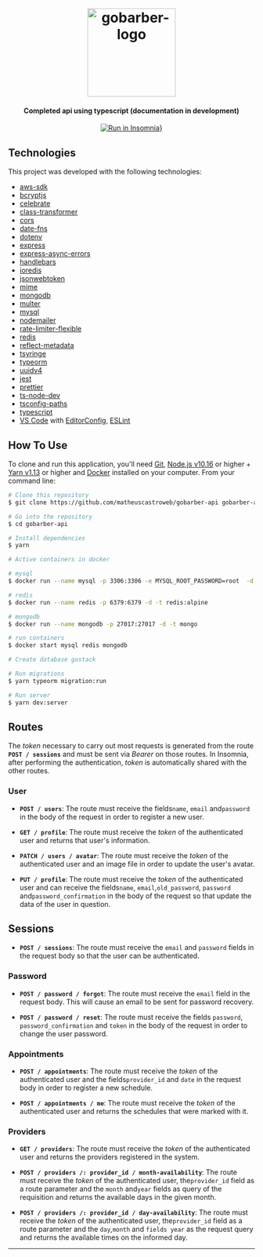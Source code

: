 <h1 align="center">
<img alt="gobarber-logo" title="gobarber-logo" src="https://res.cloudinary.com/matheuscastroweb/image/upload/v1593749057/gobarber/gobarber-logo_rkoeqd.svg" width="180px" />
</h1>

<h4 align="center">
Completed api using typescript
(documentation in development)
</h4>

<div align="center">

[![Run in Insomnia}](https://insomnia.rest/images/run.svg)](https://insomnia.rest/run/?label=Gobarber%20API&uri=https%3A%2F%2Fres.cloudinary.com%2Fmatheuscastroweb%2Fraw%2Fupload%2Fv1593748649%2Fgobarber%2Finsomnia-api_sqiqrq.json)

</div>

## Technologies

This project was developed with the following technologies:

- [aws-sdk](https://aws.amazon.com/pt/tools/)
- [bcryptjs](https://github.com/dcodeIO/bcrypt.js)
- [celebrate](https://github.com/arb/celebrate)
- [class-transformer]()
- [cors]()
- [date-fns]()
- [dotenv]()
- [express]()
- [express-async-errors]()
- [handlebars]()
- [ioredis]()
- [jsonwebtoken]()
- [mime]()
- [mongodb]()
- [multer]()
- [mysql]()
- [nodemailer]()
- [rate-limiter-flexible]()
- [redis]()
- [reflect-metadata]()
- [tsyringe]()
- [typeorm]()
- [uuidv4]()
- [jest](https://jestjs.io/)
- [prettier](https://prettier.io/)
- [ts-node-dev]()
- [tsconfig-paths]()
- [typescript](https://www.typescriptlang.org/)
- [VS Code][vc] with [EditorConfig][vceditconfig], [ESLint][vceslint]

## How To Use

To clone and run this application, you'll need [Git](https://git-scm.com), [Node.js v10.16][nodejs] or higher + [Yarn v1.13][yarn] or higher and [Docker](https://www.docker.com/) installed on your computer. From your command line:

```bash
# Clone this repository
$ git clone https://github.com/matheuscastroweb/gobarber-api gobarber-api

# Go into the repository
$ cd gobarber-api

# Install dependencies
$ yarn
```

```bash
# Active containers in docker

# mysql
$ docker run --name mysql -p 3306:3306 -e MYSQL_ROOT_PASSWORD=root  -d -t mysql --default-authentication-plugin=mysql_native_password

# redis
$ docker run --name redis -p 6379:6379 -d -t redis:alpine

# mongodb
$ docker run --name mongodb -p 27017:27017 -d -t mongo

# run containers
$ docker start mysql redis mongodb
```

```bash
# Create database gostack

# Run migrations
$ yarn typeorm migration:run
```

```bash
# Run server
$ yarn dev:server
```

## Routes

<div align="center">

</div>

The _token_ necessary to carry out most requests is generated from the route **`POST / sessions`** and must be sent via _Bearer_ on those routes. In Insomnia, after performing the authentication, _token_ is automatically shared with the other routes.

### User

- **`POST / users`**: The route must receive the fields`name`, `email` and`password` in the body of the request in order to register a new user.

- **`GET / profile`**: The route must receive the _token_ of the authenticated user and returns that user's information.

- **`PATCH / users / avatar`**: The route must receive the _token_ of the authenticated user and an image file in order to update the user's avatar.

- **`PUT / profile`**: The route must receive the _token_ of the authenticated user and can receive the fields`name`, `email`,`old_password`, `password` and`password_confirmation` in the body of the request so that update the data of the user in question.

## Sessions

- **`POST / sessions`**: The route must receive the `email` and `password` fields in the request body so that the user can be authenticated.

### Password

- **`POST / password / forgot`**: The route must receive the `email` field in the request body. This will cause an email to be sent for password recovery.

- **`POST / password / reset`**: The route must receive the fields `password`, `password_confirmation` and `token` in the body of the request in order to change the user password.

### Appointments

- **`POST / appointments`**: The route must receive the _token_ of the authenticated user and the fields`provider_id` and `date` in the request body in order to register a new schedule.

- **`POST / appointments / me`**: The route must receive the _token_ of the authenticated user and returns the schedules that were marked with it.

### Providers

- **`GET / providers`**: The route must receive the _token_ of the authenticated user and returns the providers registered in the system.

- **`POST / providers /: provider_id / month-availability`**: The route must receive the _token_ of the authenticated user, the`provider_id` field as a route parameter and the `month` and`year` fields as query of the requisition and returns the available days in the given month.

- **`POST / providers /: provider_id / day-availability`**: The route must receive the _token_ of the authenticated user, the`provider_id` field as a route parameter and the `day`,`month` and `fields year` as the request query and returns the available times on the informed day.

---

[nodejs]: https://nodejs.org/
[yarn]: https://yarnpkg.com/
[vc]: https://code.visualstudio.com/
[vceditconfig]: https://marketplace.visualstudio.com/items?itemName=EditorConfig.EditorConfig
[vceslint]: https://marketplace.visualstudio.com/items?itemName=dbaeumer.vscode-eslint
